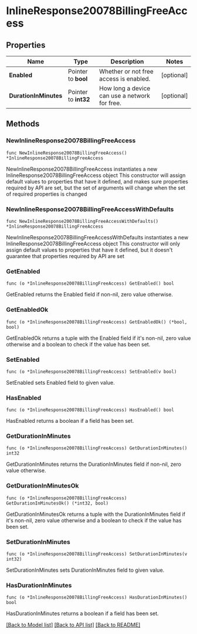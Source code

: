 # InlineResponse20078BillingFreeAccess

## Properties

Name | Type | Description | Notes
------------ | ------------- | ------------- | -------------
**Enabled** | Pointer to **bool** | Whether or not free access is enabled. | [optional] 
**DurationInMinutes** | Pointer to **int32** | How long a device can use a network for free. | [optional] 

## Methods

### NewInlineResponse20078BillingFreeAccess

`func NewInlineResponse20078BillingFreeAccess() *InlineResponse20078BillingFreeAccess`

NewInlineResponse20078BillingFreeAccess instantiates a new InlineResponse20078BillingFreeAccess object
This constructor will assign default values to properties that have it defined,
and makes sure properties required by API are set, but the set of arguments
will change when the set of required properties is changed

### NewInlineResponse20078BillingFreeAccessWithDefaults

`func NewInlineResponse20078BillingFreeAccessWithDefaults() *InlineResponse20078BillingFreeAccess`

NewInlineResponse20078BillingFreeAccessWithDefaults instantiates a new InlineResponse20078BillingFreeAccess object
This constructor will only assign default values to properties that have it defined,
but it doesn't guarantee that properties required by API are set

### GetEnabled

`func (o *InlineResponse20078BillingFreeAccess) GetEnabled() bool`

GetEnabled returns the Enabled field if non-nil, zero value otherwise.

### GetEnabledOk

`func (o *InlineResponse20078BillingFreeAccess) GetEnabledOk() (*bool, bool)`

GetEnabledOk returns a tuple with the Enabled field if it's non-nil, zero value otherwise
and a boolean to check if the value has been set.

### SetEnabled

`func (o *InlineResponse20078BillingFreeAccess) SetEnabled(v bool)`

SetEnabled sets Enabled field to given value.

### HasEnabled

`func (o *InlineResponse20078BillingFreeAccess) HasEnabled() bool`

HasEnabled returns a boolean if a field has been set.

### GetDurationInMinutes

`func (o *InlineResponse20078BillingFreeAccess) GetDurationInMinutes() int32`

GetDurationInMinutes returns the DurationInMinutes field if non-nil, zero value otherwise.

### GetDurationInMinutesOk

`func (o *InlineResponse20078BillingFreeAccess) GetDurationInMinutesOk() (*int32, bool)`

GetDurationInMinutesOk returns a tuple with the DurationInMinutes field if it's non-nil, zero value otherwise
and a boolean to check if the value has been set.

### SetDurationInMinutes

`func (o *InlineResponse20078BillingFreeAccess) SetDurationInMinutes(v int32)`

SetDurationInMinutes sets DurationInMinutes field to given value.

### HasDurationInMinutes

`func (o *InlineResponse20078BillingFreeAccess) HasDurationInMinutes() bool`

HasDurationInMinutes returns a boolean if a field has been set.


[[Back to Model list]](../README.md#documentation-for-models) [[Back to API list]](../README.md#documentation-for-api-endpoints) [[Back to README]](../README.md)



